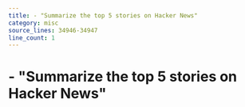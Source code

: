 ```yaml
---
title: - "Summarize the top 5 stories on Hacker News"
category: misc
source_lines: 34946-34947
line_count: 1
---
```


# - "Summarize the top 5 stories on Hacker News"
